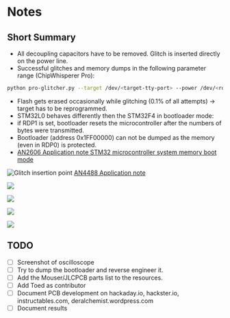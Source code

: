 # Notes

## Short Summary
- All decoupling capacitors have to be removed. Glitch is inserted directly on the power line.
- Successful glitches and memory dumps in the following parameter range (ChipWhisperer Pro):
```bash
python pro-glitcher.py --target /dev/<target-tty-port> --power /dev/<rd6006-tty-port> --delay 94_000 96_000 --length 100 120
```
- Flash gets erased occasionally while glitching (0.1% of all attempts) -> target has to be reprogrammed.
- STM32L0 behaves differently then the STM32F4 in bootloader mode:
- if RDP1 is set, bootloader resets the microcontroller after the numbers of bytes were transmitted.
- Bootloader (address 0x1FF00000) can not be dumped as the memory (even in RDP0) is protected.
- [AN2606 Application note STM32 microcontroller system memory boot mode](https://www.st.com/resource/en/application_note/an2606-stm32-microcontroller-system-memory-boot-mode-stmicroelectronics.pdf)

![Glitch insertion point](https://github.com/MKesenheimer/fault-injection-library/blob/master/stm32l05x-glitching/images/power_supply_scheme.png)
[AN4488 Application note](https://www.st.com/resource/en/datasheet/stm32l052c6.pdf)

![](https://github.com/MKesenheimer/fault-injection-library/blob/master/stm32l05x-glitching/images/cw-pro-bootloader-glitching.png)

![](https://github.com/MKesenheimer/fault-injection-library/blob/master/stm32l05x-glitching/images/1-init-bootloader.png)

![](https://github.com/MKesenheimer/fault-injection-library/blob/master/stm32l05x-glitching/images/2-memread-cmd.png)

![](https://github.com/MKesenheimer/fault-injection-library/blob/master/stm32l05x-glitching/images/4-number-of-bytes-cmd.png)

## TODO
- [ ] Screenshot of oscilloscope
- [ ] Try to dump the bootloader and reverse engineer it.
- [ ] Add the Mouser/JLCPCB parts list to the resources.
- [ ] Add Toed as contributor
- [ ] Document PCB development on hackaday.io, hackster.io, instructables.com, deralchemist.wordpress.com
- [ ] Document results